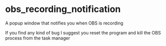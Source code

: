 # obs_recording_notification
A popup window that notifies you when OBS is recording





If you find any kind of bug I suggest you reset the program and kill the OBS process from the task manager
